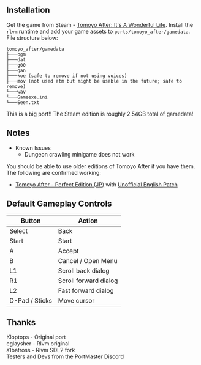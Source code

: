 ## Installation
Get the game from Steam - [Tomoyo After: It's A Wonderful Life](https://store.steampowered.com/app/462990). Install the `rlvm` runtime and add your game assets to `ports/tomoyo_after/gamedata`. File structure below:

```
tomoyo_after/gamedata
├───bgm
├───dat
├───g00
├───gan
├───koe (safe to remove if not using voices)
├───mov (not used atm but might be usable in the future; safe to remove)
└───wav
└───Gameexe.ini
└───Seen.txt
```

This is a big port!! The Steam edition is roughly 2.54GB total of gamedata!

## Notes
- Known Issues
    - Dungeon crawling minigame does not work

You should be able to use older editions of Tomoyo After if you have them. The following are confirmed working:

- [Tomoyo After - Perfect Edition (JP)](https://vndb.org/r35173) with [Unofficial English Patch](https://vndb.org/r1476)

## Default Gameplay Controls
| Button | Action |
|--|--|
|Select|Back|
|Start|Start|
|A|Accept|
|B|Cancel / Open Menu|
|L1|Scroll back dialog|
|R1|Scroll forward dialog|
|L2|Fast forward dialog|
|D-Pad / Sticks|Move cursor|

## Thanks
Kloptops - Original port  
eglaysher - Rlvm original  
a1batross - Rlvm SDL2 fork  
Testers and Devs from the PortMaster Discord  
